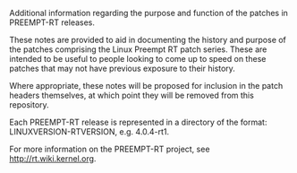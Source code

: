 Additional information regarding the purpose and function of the patches in PREEMPT-RT releases.

These notes are provided to aid in documenting the history and purpose of the
patches comprising the Linux Preempt RT patch series. These are intended to be
useful to people looking to come up to speed on these patches that may not have
previous exposure to their history.

Where appropriate, these notes will be proposed for inclusion in the patch
headers themselves, at which point they will be removed from this repository.

Each PREEMPT-RT release is represented in a directory of the format:
LINUXVERSION-RTVERSION, e.g. 4.0.4-rt1.

For more information on the PREEMPT-RT project, see http://rt.wiki.kernel.org.
